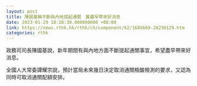 ```yaml
---
layout: post
title: 陳國基稱不斷與內地提起通關　冀盡早帶來好消息　
date: 2023-01-29 18:28:30.000000000 +08:00
link: https://news.rthk.hk/rthk/ch/component/k2/1685669-20230129.htm
categories: rthk
---
```


政務司司長陳國基說，新年期間有與內地方面不斷提起通關事宜，希望盡早帶來好消息。

全國人大常委譚耀宗說，預計當局未來幾日決定取消通關檢酸檢測的要求，又認為同時可取消通關配額安排。
